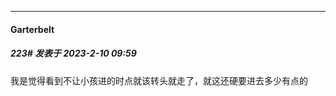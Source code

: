 
*****

####  Garterbelt  
##### 223#       发表于 2023-2-10 09:59

我是觉得看到不让小孩进的时点就该转头就走了，就这还硬要进去多少有点的

